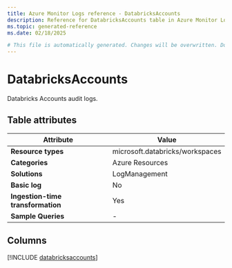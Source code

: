```yaml
---
title: Azure Monitor Logs reference - DatabricksAccounts
description: Reference for DatabricksAccounts table in Azure Monitor Logs.
ms.topic: generated-reference
ms.date: 02/18/2025

# This file is automatically generated. Changes will be overwritten. Do not change this file directly.
---
```


# DatabricksAccounts

Databricks Accounts audit logs.


## Table attributes

|Attribute|Value|
|---|---|
|**Resource types**|microsoft.databricks/workspaces|
|**Categories**|Azure Resources|
|**Solutions**| LogManagement|
|**Basic log**|No|
|**Ingestion-time transformation**|Yes|
|**Sample Queries**|-|



## Columns
  
[!INCLUDE [databricksaccounts](~/reusable-content/ce-skilling/azure/includes/azure-monitor/reference/tables/databricksaccounts-include.md)]
